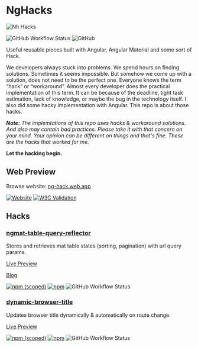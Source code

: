 # NgHacks

![Nh Hacks](https://github.com/abdunnahid/nghacks/blob/master/main/src/assets/banners/banner.jpg?raw=true)

![GitHub Workflow Status](https://img.shields.io/github/workflow/status/abdunnahid/nghacks/CI%20-%20Main%20App?label=web%20preview%20build)
![GitHub](https://img.shields.io/github/license/abdunnahid/nghacks)


Useful reusable pieces built with Angular, Angular Material and some sort of Hack.

We developers always stuck into problems. We spend hours on finding solutions. Sometimes it seems impossible. But somehow we come up with a solution, does not need to be the perfect one. Everyone knows the term “hack” or “workaround”. Almost every developer does the practical implementation of this term. It can be because of the deadline, tight task estimation, lack of knowledge, or maybe the bug in the technology itself. I also did some hacky implementation with Angular. This repo is about those hacks.

_**Note:** The implemtations of this repo uses hacks & workaround solutions. And also may contain bad practices. Please take it with that concern on your mind. Your opinion can be different on things and that's fine. These are the hacks that worked for me._

**Let the hacking begin.**

## Web Preview

Browse website: [ng-hack.web.app](https://ng-hack.web.app/)

[![Website](https://img.shields.io/website?url=https%3A%2F%2Fng-hack.web.app%2F)](https://ng-hack.web.app/)
[![W3C Validation](https://img.shields.io/w3c-validation/html?preset=HTML%2C%20SVG%201.1%2C%20MathML%203.0&targetUrl=https%3A%2F%2Fng-hack.web.app%2F)](https://ng-hack.web.app/)

## Hacks

### [ngmat-table-query-reflector](https://github.com/abdunnahid/nghacks/tree/master/projects/ngmat-table-query-reflector)

Stores and retrieves mat table states (sorting, pagination) with url query params.

[Live Preview](https://ng-hack.web.app/mat-table-query-reflector)

[Blog](https://dev.to/abdunnahid/managing-angular-material-table-states-with-query-params-a-comprehensive-guide-1o8j)

[![npm (scoped)](https://img.shields.io/npm/v/@nghacks/ngmat-table-query-reflector?color=%23c53635)](https://www.npmjs.com/package/@nghacks/ngmat-table-query-reflector)
[![npm](https://img.shields.io/npm/dw/@nghacks/ngmat-table-query-reflector)](https://www.npmjs.com/package/@nghacks/ngmat-table-query-reflector)
![GitHub Workflow Status](https://img.shields.io/github/workflow/status/abdunnahid/nghacks/npm-publish%20'dynamic-browser-title'?label=build%20%27dynamic-browser-title%27)

### [dynamic-browser-title](https://github.com/abdunnahid/nghacks/tree/master/projects/dynamic-browser-title)

Updates browser title dynamically & automatically on route change.

[Live Preview](https://ng-hack.web.app/dynamic-browser-title)

[![npm (scoped)](https://img.shields.io/npm/v/@nghacks/dynamic-browser-title?color=%23c53635)](https://www.npmjs.com/package/@nghacks/dynamic-browser-title)
[![npm](https://img.shields.io/npm/dw/@nghacks/dynamic-browser-title)](https://www.npmjs.com/package/@nghacks/dynamic-browser-title)
![GitHub Workflow Status](https://img.shields.io/github/workflow/status/abdunnahid/nghacks/npm-publish%20'ngmat-table-query-reflector'?label=build%20%27ngmat-table-query-reflector%27)


